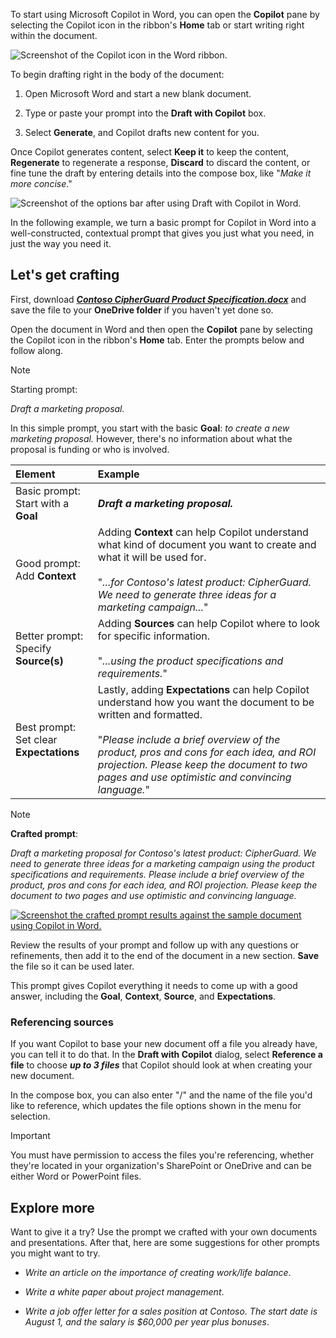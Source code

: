 
To start using Microsoft Copilot in Word, you can open the **Copilot** pane by selecting the Copilot icon in the ribbon's **Home** tab or start writing right within the document.

![Screenshot of the Copilot icon in the Word ribbon.](../media/copilot-ribbon-word.png)

To begin drafting right in the body of the document:

1. Open Microsoft Word and start a new blank document.

1. Type or paste your prompt into the **Draft with Copilot** box.

1. Select **Generate**, and Copilot drafts new content for you.

Once Copilot generates content, select **Keep it** to keep the content, **Regenerate** to regenerate a response, **Discard** to discard the content, or fine tune the draft by entering details into the compose box, like "_Make it more concise_."

![Screenshot of the options bar after using Draft with Copilot in Word.](../media/copilot-prompt-box-word.png)

In the following example, we turn a basic prompt for Copilot in Word into a well-constructed, contextual prompt that gives you just what you need, in just the way you need it.

## Let's get crafting

First, download **_[Contoso CipherGuard Product Specification.docx](https://go.microsoft.com/fwlink/?linkid=2269123)_** and save the file to your **OneDrive folder** if you haven't yet done so.

Open the document in Word and then open the **Copilot** pane by selecting the Copilot icon in the ribbon's **Home** tab. Enter the prompts below and follow along.

> [!NOTE]
> Starting prompt:
>
> _Draft a marketing proposal._

In this simple prompt, you start with the basic **Goal**: _to create a new marketing proposal._ However, there's no information about what the proposal is funding or who is involved.

| Element | Example |
| :------ | :------- |
| Basic prompt: <br>Start with a **Goal** | **_Draft a marketing proposal._** |
| Good prompt: <br>Add **Context** | Adding **Context** can help Copilot understand what kind of document you want to create and what it will be used for.<br><br>"_...for Contoso's latest product: CipherGuard. We need to generate three ideas for a marketing campaign..._" |
| Better prompt: <br>Specify **Source(s)** | Adding **Sources** can help Copilot where to look for specific information.<br><br>"_...using the product specifications and requirements._" |
| Best prompt: <br>Set clear **Expectations** | Lastly, adding **Expectations** can help Copilot understand how you want the document to be written and formatted.<br><br>"_Please include a brief overview of the product, pros and cons for each idea, and ROI projection. Please keep the document to two pages and use optimistic and convincing language._" |

> [!NOTE]
> **Crafted prompt**:
>
> _Draft a marketing proposal for Contoso's latest product: CipherGuard. We need to generate three ideas for a marketing campaign using the product specifications and requirements. Please include a brief overview of the product, pros and cons for each idea, and ROI projection. Please keep the document to two pages and use optimistic and convincing language._

[![Screenshot the crafted prompt results against the sample document using Copilot in Word.](../media/copilot-draft-results-word.png)](../media/copilot-draft-results-word.png#lightbox)

Review the results of your prompt and follow up with any questions or refinements, then add it to the end of the document in a new section. **Save** the file so it can be used later.

This prompt gives Copilot everything it needs to come up with a good answer, including the **Goal**, **Context**, **Source**, and **Expectations**. 

### Referencing sources

If you want Copilot to base your new document off a file you already have, you can tell it to do that. In the **Draft with Copilot** dialog, select **Reference a file** to choose **_up to 3 files_** that Copilot should look at when creating your new document.

In the compose box, you can also enter "/" and the name of the file you'd like to reference, which updates the file options shown in the menu for selection.

> [!IMPORTANT]
> You must have permission to access the files you're referencing, whether they're located in your organization's SharePoint or OneDrive and can be either Word or PowerPoint files.

## Explore more

Want to give it a try? Use the prompt we crafted with your own documents and presentations. After that, here are some suggestions for other prompts you might want to try.

- _Write an article on the importance of creating work/life balance_.

- _Write a white paper about project management_.

- _Write a job offer letter for a sales position at Contoso. The start date is August 1, and the salary is $60,000 per year plus bonuses_.
